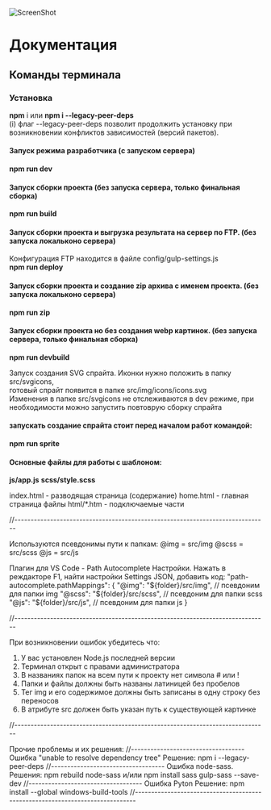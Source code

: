 ![ScreenShot](https://media.giphy.com/media/l0MYDEPLWRWbJoRuU/giphy.gif)

# Документация

## Команды терминала

### Установка

**npm** i или **npm i --legacy-peer-deps**  
(i) флаг --legacy-peer-deps позволит продолжить установку при возникновении 
конфликтов зависимостей (версий пакетов).  

#### Запуск режима разработчика (c запуском сервера)  
**npm run dev**  

#### Запуск сборки проекта (без запуска сервера, только финальная сборка)
**npm run build**  

#### Запуск сборки проекта и выгрузка результата на сервер по FTP. (без запуска локальконо сервера)
Конфигурация FTP находится в файле config/gulp-settings.js  
**npm run deploy**  

#### Запуск сборки проекта и создание zip архива с именем проекта. (без запуска локальконо сервера)
**npm run zip**  

#### Запуск сборки проекта но без создания webp картинок. (без запуска сервера, только финальная сборка)
**npm run devbuild**

Запуск создания SVG спрайта. Иконки нужно положить в папку src/svgicons,  
готовый спрайт появится в папке src/img/icons/icons.svg  
Изменения в папке src/svgicons не отслеживаются в dev режиме, при необходимости можно запустить повтоврую сборку спрайта  
#### запускать создание спрайта стоит перед началом работ командой:  
**npm run sprite**  

#### Основные файлы для работы с шаблоном:
**js/app.js**
**scss/style.scss**

index.html - разводящая страница (содержание)
home.html - главная страница
файлы html/*.htm - подключаемые части

//------------------------------------------------------------------------------

Используются псевдонимы пути к папкам:
@img = src/img
@scss = src/scss
@js = src/js

Плагин для VS Code - Path Autocomplete
Настройки. Нажать в реждакторе F1, найти настройки Settings JSON, добавить код:
"path-autocomplete.pathMappings": {
	"@img": "${folder}/src/img", // псевдоним для папки img
	"@scss": "${folder}/src/scss", // псевдоним для папки scss
	"@js": "${folder}/src/js", //  псевдоним для папки js
}

//------------------------------------------------------------------------------

При возникновении ошибок убедитесь что:
1) У вас установлен Node.js последней версии
2) Терминал открыт с правами администратора
3) В названиях папок на всем пути к проекту нет символа # или !
4) Папки и файлы должны быть названы латиницей без пробелов
5) Тег img и его содержимое должны быть записаны в одну строку без переносов
6) В атрибуте src должен быть указан путь к существующей картинке

//------------------------------------------------------------------------------

Прочие проблемы и их решения:
//-----------------------------------
Ошибка "unable to resolve dependency tree"
Решение:
npm i --legacy-peer-deps
//-----------------------------------
Ошибка node-sass.
Решения:
npm rebuild node-sass
и/или
npm install sass gulp-sass --save-dev
//-----------------------------------
Ошибка Pyton
Решение:
npm install --global windows-build-tools
//------------------------------------------------------------------------------
